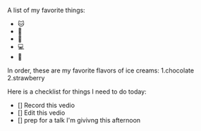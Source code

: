 A list of my favorite things:
- 🐱
- 🐶
- 👶
- 💻
- 🦶

In order, these are my favorite flavors of ice creams:
1.chocolate
2.strawberry

Here is a checklist for things I need to do today:
- [] Record this vedio
- [] Edit this vedio
- [] prep for a talk I'm givivng this afternoon
